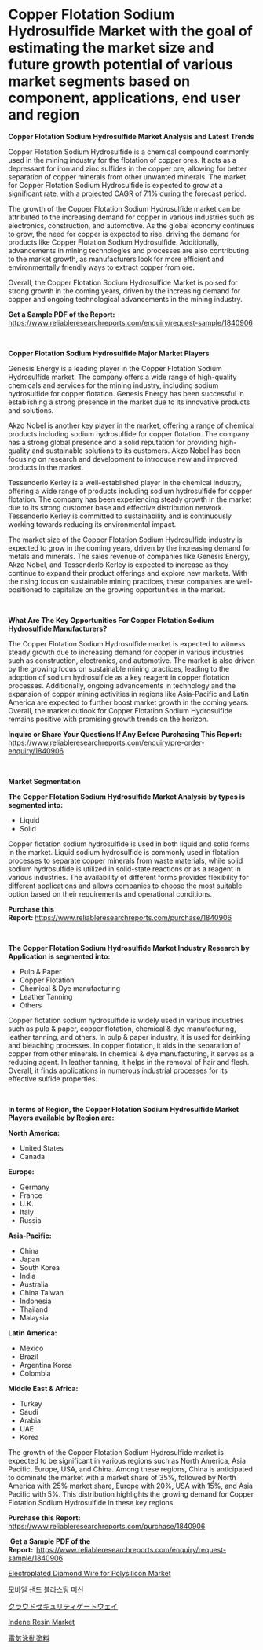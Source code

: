 <p><h1>Copper Flotation Sodium Hydrosulfide Market with the goal of estimating the market size and future growth potential of various market segments based on component, applications, end user and region</h1></p><p><strong>Copper Flotation Sodium Hydrosulfide Market Analysis and Latest Trends</strong></p>
<p><p>Copper Flotation Sodium Hydrosulfide is a chemical compound commonly used in the mining industry for the flotation of copper ores. It acts as a depressant for iron and zinc sulfides in the copper ore, allowing for better separation of copper minerals from other unwanted minerals. The market for Copper Flotation Sodium Hydrosulfide is expected to grow at a significant rate, with a projected CAGR of 7.1% during the forecast period.</p><p>The growth of the Copper Flotation Sodium Hydrosulfide market can be attributed to the increasing demand for copper in various industries such as electronics, construction, and automotive. As the global economy continues to grow, the need for copper is expected to rise, driving the demand for products like Copper Flotation Sodium Hydrosulfide. Additionally, advancements in mining technologies and processes are also contributing to the market growth, as manufacturers look for more efficient and environmentally friendly ways to extract copper from ore.</p><p>Overall, the Copper Flotation Sodium Hydrosulfide Market is poised for strong growth in the coming years, driven by the increasing demand for copper and ongoing technological advancements in the mining industry.</p></p>
<p><strong>Get a Sample PDF of the Report:&nbsp;</strong> <a href="https://www.reliableresearchreports.com/enquiry/request-sample/1840906">https://www.reliableresearchreports.com/enquiry/request-sample/1840906</a></p>
<p>&nbsp;</p>
<p><strong>Copper Flotation Sodium Hydrosulfide Major Market Players</strong></p>
<p><p>Genesis Energy is a leading player in the Copper Flotation Sodium Hydrosulfide market. The company offers a wide range of high-quality chemicals and services for the mining industry, including sodium hydrosulfide for copper flotation. Genesis Energy has been successful in establishing a strong presence in the market due to its innovative products and solutions.</p><p>Akzo Nobel is another key player in the market, offering a range of chemical products including sodium hydrosulfide for copper flotation. The company has a strong global presence and a solid reputation for providing high-quality and sustainable solutions to its customers. Akzo Nobel has been focusing on research and development to introduce new and improved products in the market.</p><p>Tessenderlo Kerley is a well-established player in the chemical industry, offering a wide range of products including sodium hydrosulfide for copper flotation. The company has been experiencing steady growth in the market due to its strong customer base and effective distribution network. Tessenderlo Kerley is committed to sustainability and is continuously working towards reducing its environmental impact.</p><p>The market size of the Copper Flotation Sodium Hydrosulfide industry is expected to grow in the coming years, driven by the increasing demand for metals and minerals. The sales revenue of companies like Genesis Energy, Akzo Nobel, and Tessenderlo Kerley is expected to increase as they continue to expand their product offerings and explore new markets. With the rising focus on sustainable mining practices, these companies are well-positioned to capitalize on the growing opportunities in the market.</p></p>
<p>&nbsp;</p>
<p><strong>What Are The Key Opportunities For Copper Flotation Sodium Hydrosulfide Manufacturers?</strong></p>
<p><p>The Copper Flotation Sodium Hydrosulfide market is expected to witness steady growth due to increasing demand for copper in various industries such as construction, electronics, and automotive. The market is also driven by the growing focus on sustainable mining practices, leading to the adoption of sodium hydrosulfide as a key reagent in copper flotation processes. Additionally, ongoing advancements in technology and the expansion of copper mining activities in regions like Asia-Pacific and Latin America are expected to further boost market growth in the coming years. Overall, the market outlook for Copper Flotation Sodium Hydrosulfide remains positive with promising growth trends on the horizon.</p></p>
<p><strong>Inquire or Share Your Questions If Any Before Purchasing This Report:</strong> <a href="https://www.reliableresearchreports.com/enquiry/pre-order-enquiry/1840906">https://www.reliableresearchreports.com/enquiry/pre-order-enquiry/1840906</a></p>
<p>&nbsp;</p>
<p><strong>Market Segmentation</strong></p>
<p><strong>The Copper Flotation Sodium Hydrosulfide Market Analysis by types is segmented into:</strong></p>
<p><ul><li>Liquid</li><li>Solid</li></ul></p>
<p><p>Copper flotation sodium hydrosulfide is used in both liquid and solid forms in the market. Liquid sodium hydrosulfide is commonly used in flotation processes to separate copper minerals from waste materials, while solid sodium hydrosulfide is utilized in solid-state reactions or as a reagent in various industries. The availability of different forms provides flexibility for different applications and allows companies to choose the most suitable option based on their requirements and operational conditions.</p></p>
<p><strong>Purchase this Report:&nbsp;</strong><a href="https://www.reliableresearchreports.com/purchase/1840906">https://www.reliableresearchreports.com/purchase/1840906</a></p>
<p>&nbsp;</p>
<p><strong>The Copper Flotation Sodium Hydrosulfide Market Industry Research by Application is segmented into:</strong></p>
<p><ul><li>Pulp & Paper</li><li>Copper Flotation</li><li>Chemical & Dye manufacturing</li><li>Leather Tanning</li><li>Others</li></ul></p>
<p><p>Copper flotation sodium hydrosulfide is widely used in various industries such as pulp & paper, copper flotation, chemical & dye manufacturing, leather tanning, and others. In pulp & paper industry, it is used for deinking and bleaching processes. In copper flotation, it aids in the separation of copper from other minerals. In chemical & dye manufacturing, it serves as a reducing agent. In leather tanning, it helps in the removal of hair and flesh. Overall, it finds applications in numerous industrial processes for its effective sulfide properties.</p></p>
<p>&nbsp;</p>
<p><strong>In terms of Region, the Copper Flotation Sodium Hydrosulfide Market Players available by Region are:</strong></p>
<p>
    <p> <strong> North America: </strong>
        <ul>
            <li>United States</li>
            <li>Canada</li>
        </ul>
        </p> 
    <p> <strong> Europe: </strong>
        <ul>
            <li>Germany</li>
            <li>France</li>
            <li>U.K.</li>
            <li>Italy</li>
            <li>Russia</li>
        </ul>
        </p> 
    <p> <strong> Asia-Pacific: </strong>
        <ul>
            <li>China</li>
            <li>Japan</li>
            <li>South Korea</li>
            <li>India</li>
            <li>Australia</li>
            <li>China Taiwan</li>
            <li>Indonesia</li>
            <li>Thailand</li>
            <li>Malaysia</li>
        </ul>
        </p> 
    <p> <strong> Latin America: </strong>
        <ul>
            <li>Mexico</li>
            <li>Brazil</li>
            <li>Argentina Korea</li>
            <li>Colombia</li>
        </ul>
        </p> 
    <p> <strong> Middle East & Africa: </strong>
        <ul>
            <li>Turkey</li>
            <li>Saudi</li>
            <li>Arabia</li>
            <li>UAE</li>
            <li>Korea</li>
        </ul>
    </p>
    </p>
<p><p>The growth of the Copper Flotation Sodium Hydrosulfide market is expected to be significant in various regions such as North America, Asia Pacific, Europe, USA, and China. Among these regions, China is anticipated to dominate the market with a market share of 35%, followed by North America with 25% market share, Europe with 20%, USA with 15%, and Asia Pacific with 5%. This distribution highlights the growing demand for Copper Flotation Sodium Hydrosulfide in these key regions.</p></p>
<p><strong>Purchase this Report: </strong><a href="https://www.reliableresearchreports.com/purchase/1840906">https://www.reliableresearchreports.com/purchase/1840906</a></p>
<p>&nbsp;<strong>Get a Sample PDF of the Report:&nbsp;&nbsp;</strong><a href="https://www.reliableresearchreports.com/enquiry/request-sample/1840906">https://www.reliableresearchreports.com/enquiry/request-sample/1840906</a></p>
<p><strong></strong></p>
<p><p><a href="https://github.com/wwwkeltoum/Market-Research-Report-List-2/blob/main/electroplated-diamond-wire-for-polysilicon-market.md">Electroplated Diamond Wire for Polysilicon Market</a></p><p><a href="https://medium.com/@estelwisozk1/%EB%AA%A8%EB%B0%94%EC%9D%BC-%EC%83%8C%EB%93%9C%EB%B8%94%EB%9D%BC%EC%8A%A4%ED%8C%85-%EA%B8%B0%EA%B3%84-%EC%8B%9C%EC%9E%A5-%EC%8B%9C%EC%9E%A5-cagr-%EC%8B%9C%EC%9E%A5-%EB%8F%99%ED%96%A5-%EB%B0%8F-%EC%84%B1%EC%9E%A5-%EC%A0%84%EB%9E%B5%EC%97%90-%EB%8C%80%ED%95%9C-%ED%86%B5%EC%B0%B0%EB%A0%A5-7a6af03793ed">모바일 샌드 블라스팅 머신</a></p><p><a href="https://medium.com/@mariek11927/%E3%82%AF%E3%83%A9%E3%82%A6%E3%83%89%E3%82%BB%E3%82%AD%E3%83%A5%E3%83%AA%E3%83%86%E3%82%A3%E3%82%B2%E3%83%BC%E3%83%88%E3%82%A6%E3%82%A7%E3%82%A4%E5%B8%82%E5%A0%B4%E3%81%AE%E8%A6%8F%E6%A8%A1%E3%81%A8%E5%B8%82%E5%A0%B4%E5%8B%95%E5%90%91-%E5%AE%8C%E5%85%A8%E3%81%AA%E6%A5%AD%E7%95%8C%E6%A6%82%E8%A6%81-2024%E5%B9%B4%E3%81%8B%E3%82%892031%E5%B9%B4%E3%81%BE%E3%81%A7-3ca1424ae468">クラウドセキュリティゲートウェイ</a></p><p><a href="https://github.com/gamblestampleyjenny50m5sl6/Market-Research-Report-List-1/blob/main/indene-resin-market.md">Indene Resin Market</a></p><p><a href="https://medium.com/@vincemarvin1/%E9%9B%BB%E6%B0%97%E6%B3%B3%E5%8B%95%E5%A1%97%E6%96%99%E5%B8%82%E5%A0%B4%E3%83%AC%E3%83%9D%E3%83%BC%E3%83%88%E3%81%AF-%E3%81%93%E3%81%AE%E5%B8%82%E5%A0%B4%E3%81%AE%E6%9C%80%E6%96%B0%E3%81%AE%E3%83%88%E3%83%AC%E3%83%B3%E3%83%89%E3%81%A8%E6%88%90%E9%95%B7%E6%A9%9F%E4%BC%9A%E3%82%92%E6%98%8E%E3%82%89%E3%81%8B%E3%81%AB%E3%81%97%E3%81%A6%E3%81%84%E3%81%BE%E3%81%99-9b06b84a081c">電気泳動塗料</a></p></p>